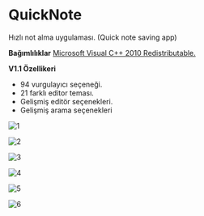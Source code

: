 # QuickNote
Hızlı not alma uygulaması. (Quick note saving app)

**Bağımlılıklar**
[Microsoft Visual C++ 2010 Redistributable.](https://www.microsoft.com/en-US/download/details.aspx?id=26999 "Microsoft Visual C++ 2010 Redistributable.")

**V1.1 Özellikeri**
- 94 vurgulayıcı seçeneği.
- 21 farklı editor teması.
- Gelişmiş editör seçenekleri.
- Gelişmiş arama seçenekleri


![1](https://github.com/1KOD/QuickNote/assets/14098860/337aae6f-5d1e-4e6a-a053-9709c4d73285)

![2](https://github.com/1KOD/QuickNote/assets/14098860/66deb6e3-2b48-419d-9ae2-281b7a29fbf4)

![3](https://github.com/1KOD/QuickNote/assets/14098860/ce913160-a509-4d70-a269-31da392d5015)

![4](https://github.com/1KOD/QuickNote/assets/14098860/f4754dcc-bc40-4b5b-a159-5a5c026237d4)

![5](https://github.com/1KOD/QuickNote/assets/14098860/57acac68-347c-4768-8fb8-f5c85a0afb7d)

![6](https://github.com/1KOD/QuickNote/assets/14098860/68bf7596-1ad3-4353-8408-e1af935c1c7c)
